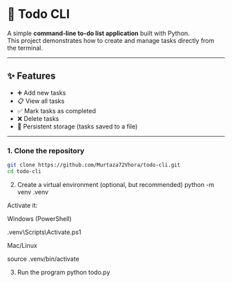# 📝 Todo CLI

A simple **command-line to-do list application** built with Python.  
This project demonstrates how to create and manage tasks directly from the terminal.

---

## ✨ Features
- ➕ Add new tasks
- 📋 View all tasks
- ✅ Mark tasks as completed
- ❌ Delete tasks
- 💾 Persistent storage (tasks saved to a file)

---

### 1. Clone the repository
```bash
git clone https://github.com/Murtaza72Vhora/todo-cli.git
cd todo-cli
```
2. Create a virtual environment (optional, but recommended)
python -m venv .venv


Activate it:

Windows (PowerShell)

.venv\Scripts\Activate.ps1


Mac/Linux

source .venv/bin/activate

3. Run the program
python todo.py

